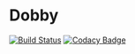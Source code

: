 # Dobby

[![Build Status](https://travis-ci.org/DeepSwissVoice/Dobby.svg?branch=master)](https://travis-ci.org/DeepSwissVoice/Dobby)
[![Codacy Badge](https://api.codacy.com/project/badge/Grade/7e86942ab7974dcbb95869b01565c27e)](https://www.codacy.com/app/siku2/Dobby?utm_source=github.com&amp;utm_medium=referral&amp;utm_content=DeepSwissVoice/Dobby&amp;utm_campaign=Badge_Grade)

